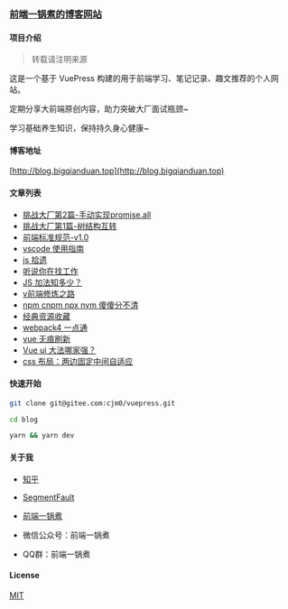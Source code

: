 
### [前端一锅煮的博客网站](https://blog.bigqianduan.top)

#### 项目介绍

> 转载请注明来源

这是一个基于 VuePress 构建的用于前端学习、笔记记录、趣文推荐的个人网站。

定期分享大前端原创内容，助力突破大厂面试瓶颈~

学习基础养生知识，保持持久身心健康~

#### 博客地址

[http://blog.bigqianduan.top](http://blog.bigqianduan.top)

#### 文章列表

- [挑战大厂第2篇-手动实现promise.all](https://github.com/cjm0/blog/blob/master/docs/page/list/promise_all.md)
- [挑战大厂第1篇-树结构互转](https://github.com/cjm0/blog/blob/master/docs/page/list/three.md)
- [前端标准规范-v1.0](https://github.com/cjm0/blog/blob/master/docs/page/list/fe.md)
- [vscode 使用指南](https://github.com/cjm0/blog/blob/master/docs/page/list/vscode.md)
- [js 拾遗](https://github.com/cjm0/blog/blob/master/docs/page/list/base_summary.md)
- [听说你在找工作](https://github.com/cjm0/blog/blob/master/docs/page/list/need_work.md)
- [JS 加法知多少？](https://github.com/cjm0/blog/blob/master/docs/page/list/add.md)
- [v前端修炼之路](https://github.com/cjm0/blog/blob/master/docs/page/list/fe_up.md)
- [npm cnpm npx nvm 傻傻分不清](https://github.com/cjm0/blog/blob/master/docs/page/list/npm.md)
- [经典资源收藏](https://github.com/cjm0/blog/blob/master/docs/page/list/source_link.md)
- [webpack4 一点通](https://github.com/cjm0/blog/blob/master/docs/page/list/webpack4.md)
- [vue 无痕刷新](https://github.com/cjm0/blog/blob/master/docs/page/list/vue_reload.md)
- [Vue ui 大法哪家强？](https://github.com/cjm0/blog/blob/master/docs/page/list/vue_ui_contrast.md)
- [css 布局：两边固定中间自适应](https://github.com/cjm0/blog/blob/master/docs/page/list/css_layout_two.md)

#### 快速开始

```bash
git clone git@gitee.com:cjm0/vuepress.git

cd blog

yarn && yarn dev
```

#### 关于我

- [知乎](https://www.zhihu.com/people/qian-duan-yiguo-zhu/activities)

- [SegmentFault](https://segmentfault.com/u/daqianduan)

- [前端一锅煮](https://blog.bigqianduan.top)

- 微信公众号：前端一锅煮
- QQ群：前端一锅煮

#### License

[MIT](./License)
